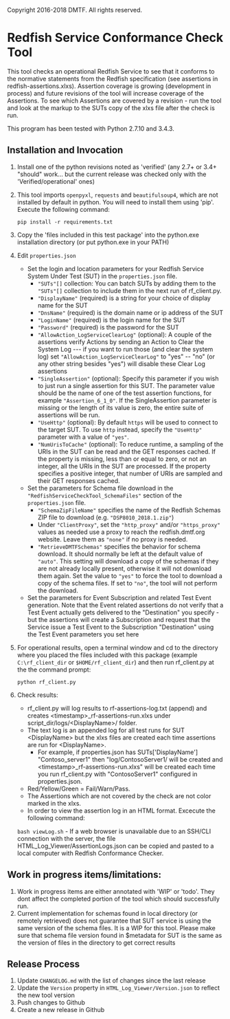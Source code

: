 Copyright 2016-2018 DMTF. All rights reserved.

# Redfish Service Conformance Check Tool

This tool checks an operational Redfish Service to see that it conforms to the normative statements from the Redfish specification (see assertions in redfish-assertions.xlxs).   Assertion coverage is growing (development in process) and future revisions of the tool will increase coverage of the Assertions. To see which Assertions are covered by a revision - run the tool and look at the markup to the SUTs copy of the xlxs file after the check is run.

This program has been tested with Python 2.7.10 and 3.4.3.

## Installation and Invocation

1. Install one of the python revisions noted as 'verified' (any 2.7+ or 3.4+ "should" work... but the current release was checked only with the 'Verified/operational' ones)
2. This tool imports `openpyxl`, `requests` and `beautifulsoup4`, which are not installed by default in python. You will need to install them using 'pip'. Execute the following command:

    `pip install -r requirements.txt`
3. Copy the 'files included in this test package' into the python.exe installation directory (or put python.exe in your PATH)
4. Edit `properties.json`
    - Set the login and location parameters for your Redfish Service System Under Test (SUT) in the `properties.json` file.
        - `"SUTs"[]` collection: You can batch SUTs by adding them to the `"SUTs"[]` collection to include them in the next run of rf_client.py.
        - `"DisplayName"` (required) is a string for your choice of display name for the SUT
        - `"DnsName"` (required) is the domain name or ip address of the SUT
        - `"LoginName"` (required) is the login name for the SUT
        - `"Password"` (required) is the password for the SUT
        - `"AllowAction_LogServiceClearLog"` (optional): A couple of the assertions verify Actions by sending an Action to Clear the System Log --- if you want to run those (and clear the system log) set `"AllowAction_LogServiceClearLog"` to "yes" -- "no" (or any other string besides "yes") will disable these Clear Log assertions
        - `"SingleAssertion"` (optional): Specify this parameter if you wish to just run a single assertion for this SUT. The parameter value should be the name of one of the test assertion functions, for example `"Assertion_6_1_0"`. If the SingleAssertion parameter is missing or the length of its value is zero, the entire suite of assertions will be run.
        - `"UseHttp"` (optional): By default `https` will be used to connect to the target SUT. To use `http` instead, specify the `"UseHttp"` parameter with a value of `"yes"`.
        - `"NumUrisToCache"` (optional): To reduce runtime, a sampling of the URIs in the SUT can be read and the GET responses cached. If the property is missing, less than or equal to zero, or not an integer, all the URIs in the SUT are processed. If the property specifies a positive integer, that number of URIs are sampled and their GET responses cached.
	- Set the parameters for Schema file download in the `"RedfishServiceCheckTool_SchemaFiles"` section of the `properties.json` file.
	  - `"SchemaZipFileName"` specifies the name of the Redfish Schemas ZIP file to download (e.g. `"DSP8010_2018.1.zip"`)
	  - Under `"ClientProxy"`, set the `"http_proxy"` and/or `"https_proxy"` values as needed use a proxy to reach the redfish.dmtf.org website. Leave them as `"none"` if no proxy is needed.
	  - `"RetrieveDMTFSchemas"` specifies the behavior for schema download. It should normally be left at the default value of `"auto"`. This setting will download a copy of the schemas if they are not already locally present, otherwise it will not download them again. Set the value to `"yes"` to force the tool to download a copy of the schema files. If set to `"no"`, the tool will not perform the download.
	- Set the parameters for Event Subscription and related Test Event generation. Note that the Event related assertions do not verify that a Test Event actually gets delivered to the "Destination" you specify - but the assertions will create a Subscription and request that the Service issue a Test Event to the Subscription "Destination" using the Test Event parameters you set here
5. For operational results, open a terminal window and cd to the directory where you placed the files included with this package (example `C:\rf_client_dir` or `$HOME/rf_client_dir`) and then run rf_client.py at the the command prompt:
 
    `python rf_client.py`
6. Check results:
    - rf_client.py will log results to rf-assertions-log.txt (append) and creates \<timestamp\>_rf-assertions-run.xlxs under script_dir/logs/\<DisplayName\>/ folder.
    - The text log is an appended log for all test runs for SUT \<DisplayName\> but the xlxs files are created each time assertions are run for \<DisplayName\>.
        - For example, if properties.json has SUTs['DisplayName'] "Contoso_server1" then "log/ContosoServer1/ will be created and \<timestamp\>_rf-assertions-run.xlxs" will be created each time you run rf_client.py with "ContosoServer1" configured in properties.json.
    - Red/Yellow/Green = Fail/Warn/Pass.
    - The Assertions which are not covered by the check are not color marked in the xlxs.
    - In order to view the assertion log in an HTML format. Excecute the following command:
     
     `bash viewLog.sh`
        - If a web browser is unavailable due to an SSH/CLI connection with the server, the file HTML_Log_Viewer/AssertionLogs.json can be copied and pasted to a local computer with Redfish Conformance Checker.

## Work in progress items/limitations:

1. Work in progress items are either annotated with 'WIP' or 'todo'. They dont affect the completed portion of the tool which should successfully run.
2. Current implementation for schemas found in local directory (or remotely retrieved) does not guarantee that SUT service is using the same version of the schema files. It is a WIP for this tool. Please make sure that schema file version found in $metadata for SUT is the same as the version of files in the directory to get correct results	

## Release Process

1. Update `CHANGELOG.md` with the list of changes since the last release
2. Update the `Version` property in `HTML_Log_Viewer/Version.json` to reflect the new tool version
3. Push changes to Github
4. Create a new release in Github
